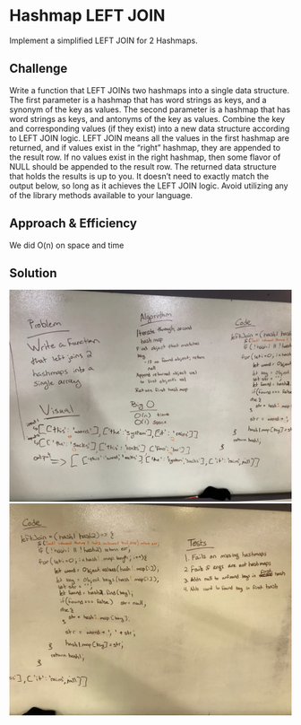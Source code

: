 # Hashmap LEFT JOIN
Implement a simplified LEFT JOIN for 2 Hashmaps.

## Challenge
Write a function that LEFT JOINs two hashmaps into a single data structure.
The first parameter is a hashmap that has word strings as keys, and a synonym of the key as values.
The second parameter is a hashmap that has word strings as keys, and antonyms of the key as values.
Combine the key and corresponding values (if they exist) into a new data structure according to LEFT JOIN logic.
LEFT JOIN means all the values in the first hashmap are returned, and if values exist in the “right” hashmap, they are appended to the result row. If no values exist in the right hashmap, then some flavor of NULL should be appended to the result row.
The returned data structure that holds the results is up to you. It doesn’t need to exactly match the output below, so long as it achieves the LEFT JOIN logic.
Avoid utilizing any of the library methods available to your language.

## Approach & Efficiency
We did O(n) on space and time

## Solution
![Whiteboard1](https://raw.githubusercontent.com/JenCarrigan/data-structures-and-algorithms/master/%3Aassets/left-join1.JPG)
![Whiteboard2](https://raw.githubusercontent.com/JenCarrigan/data-structures-and-algorithms/master/%3Aassets/left-join2.JPG)